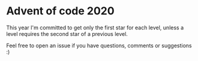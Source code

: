 # Advent of code 2020
This year I'm committed to get only the first star for each level, 
unless a level requires the second star of a previous level.

Feel free to open an issue if you have questions, comments or suggestions :) 